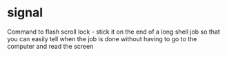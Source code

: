 signal
======

Command to flash scroll lock - stick it on the end of a long shell job so that you can easily tell when the job is done without having to go to the computer and read the screen
